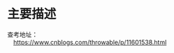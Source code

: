 # 主要描述
查考地址：<br>
&emsp;https://www.cnblogs.com/throwable/p/11601538.html         &emsp;    &ensp;     &nbsp;
